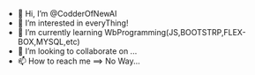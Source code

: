 - 👋 Hi, I’m @CodderOfNewAI
- 👀 I’m interested in everyThing!
- 🌱 I’m currently learning WbProgramming(JS,BOOTSTRP,FLEX-BOX,MYSQL,etc)
- 💞️ I’m looking to collaborate on ...
- 📫 How to reach me ==> No Way...

<!---
CodderOfNewAI/CodderOfNewAI is a ✨ special ✨ repository because its `README.md` (this file) appears on your GitHub profile.
You can click the Preview link to take a look at your changes.
--->
